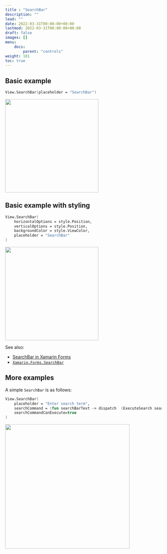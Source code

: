 ```yaml
---
title : "SearchBar"
description: ""
lead: ""
date: 2022-03-31T00:00:00+00:00
lastmod: 2022-03-31T00:00:00+00:00
draft: false
images: []
menu:
    docs:
        parent: "controls"
weight: 101
toc: true
---
```


## Basic example

```fs
View.SearchBar(placeholder = "SearchBar")
```

<img src="images/view/SearchBar-adr-basic.png" width="300">

## Basic example with styling

```fs
View.SearchBar(
    horizontalOptions = style.Position,
    verticalOptions = style.Position,
    backgroundColor = style.ViewColor,
    placeholder = "SearchBar"
)
```

<img src="images/view/SearchBar-adr-styled.png" width="300">

See also:

* [SearchBar in Xamarin Forms](https://docs.microsoft.com/en-us/xamarin/xamarin-forms/user-interface/SearchBar)
* [`Xamarin.Forms.SearchBar`](https://docs.microsoft.com/en-us/dotnet/api/Xamarin.Forms.SearchBar)

## More examples

A simple `SearchBar` is as follows:

```fs
View.SearchBar(
    placeholder = "Enter search term",
    searchCommand = (fun searchBarText -> dispatch  (ExecuteSearch searchBarText)),
    searchCommandCanExecute=true
)
```

<img src="https://user-images.githubusercontent.com/52166903/60180196-5d63c480-9817-11e9-9c21-e8b19dee8474.png" width="400">
